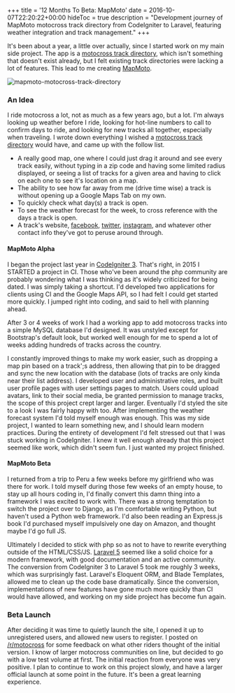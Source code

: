 +++
title = '12 Months To Beta: MapMoto'
date = 2016-10-07T22:20:22+00:00
hideToc = true
description = "Development journey of MapMoto motocross track directory from CodeIgniter to Laravel, featuring weather integration and track management."
+++

It's been about a year, a little over actually, since I started work on my main side project. The app is a [motocross track directory](https://mapmoto.com),  which isn't something that doesn't exist already, but I felt existing track directories were lacking a lot of features. This lead to me creating [MapMoto](https://mapmoto.com).

![mapmoto-motocross-track-directory](/posts/images/12-months-to-beta/mapmoto.png)


### An Idea

I ride motocross a lot, not as much as a few years ago, but a lot. I'm always looking up weather before I ride, looking for hot-line numbers to call to confirm days to ride, and looking for new tracks all together, especially when traveling. I wrote down everything I wished a [motocross track directory](https://mapmoto.com) would have, and came up with the follow list.


* A really good map, one where I could  just drag it around and see every track easily, without typing in a zip code and having some limited radius displayed, or seeing a list of tracks for a given area and having to click on each one to see it's location on a map.
* The ability to see how far away from me (drive time wise) a track is without opening up a Google Maps Tab on my own.
* To quickly check what day(s) a track is open.
* To see the weather forecast for the week, to cross reference with the days a track is open.
* A track's website, [facebook](https://www.facebook.com), [twitter](https://x.com/), [instagram](https://www.instagram.com/), and whatever other contact info they've got to peruse around through.


#### MapMoto Alpha

I began the project last year in [CodeIgniter 3](https://www.codeigniter.com/). That's right, in 2015 I STARTED a project in CI. Those who've been around the php community are probably wondering what I was thinking as it's widely criticized for being dated. I was simply taking a shortcut. I'd developed two applications for clients using CI and the Google Maps API, so I had felt I could get started more quickly. I jumped right into coding, and said to hell with planning ahead.

After 3 or 4 weeks of work I had a working app to add motocross tracks into a simple MySQL database I'd designed. It was unstyled except for Bootstrap's default look, but worked well enough for me to spend a lot of weeks adding hundreds of tracks across the country.

I constantly improved things to make my work easier, such as dropping a map pin based on a track';s address, then allowing that pin to be dragged and sync the new location with the database (lots of tracks are only kinda near their list address). I developed user and administrative  roles, and built user profile pages with user settings pages to match. Users could upload avatars, link to their social media, be granted permission to manage tracks, the scope of this project crept larger and larger. Eventually I'd styled the site to a look I was fairly happy with too. After implementing the weather forecast system I'd told myself enough was enough. This was my side project, I wanted to learn something new, and I should learn modern practices. During the entirety of development I'd felt stressed out that I was stuck working in CodeIgniter. I knew it well enough already that this project seemed like work, which didn't seem fun. I just wanted my project finished.

#### MapMoto Beta

I returned from a trip to Peru a few weeks before my girlfriend who was there for work. I told myself  during those few weeks of an empty house, to stay up all hours coding in, I'd finally convert this damn thing into a framework I was excited to work with. There was a strong temptation to switch the project over to Django, as I'm comfortable writing Python, but haven't used a Python web framework. I'd also been reading an Express.js book I'd purchased myself impulsively one day on Amazon, and thought maybe I'd go full JS.

Ultimately I decided to stick with php so as not to have to rewrite everything outside of the HTML/CSS/JS. [Laravel 5](https://laravel.com/) seemed like a solid choice for a modern framework, with good documentation and an active community. The conversion from CodeIgniter 3 to Laravel 5 took me roughly 3 weeks, which was surprisingly fast. Laravel's Eloquent ORM, and Blade Templates, allowed me to clean up the code base dramatically. Since the conversion, implementations of new features have gone much more quickly than CI would have allowed, and working on my side project has become fun again.


### Beta Launch

After deciding it was time to quietly launch the site, I opened it up to unregistered users, and allowed new users to register. I posted on [/r/motocross](https://www.reddit.com/r/Motocross/comments/5332ru/feedback_on_my_track_directory/) for some feedback on what other riders thought of the initial version. I know of larger motocross communities on line, but decided to go with a low test volume at first. The initial reaction from everyone was very positive. I plan to continue to work on this project slowly, and have a larger official launch at some point in the future. It's been a great learning experience.
